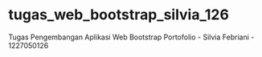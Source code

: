 # tugas_web_bootstrap_silvia_126
Tugas Pengembangan Aplikasi Web Bootstrap Portofolio - Silvia Febriani - 1227050126
